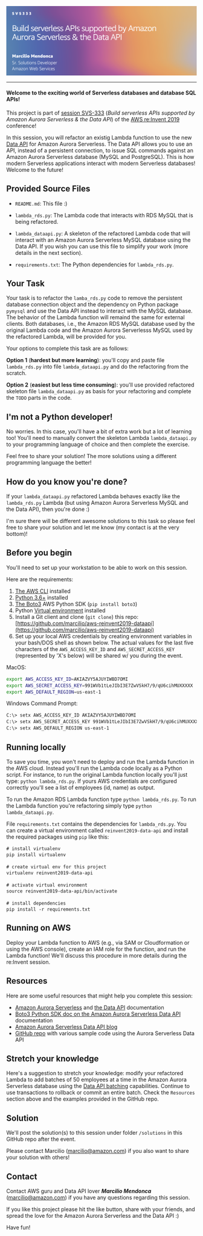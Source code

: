 ![Alt Image Text](reinvent-2019-builder-session.png "re:Invent 2019")

---

#### Welcome to the exciting world of Serverless databases and database SQL APIs!

This project is part of [session SVS-333](https://www.portal.reinvent.awsevents.com/connect/sessionDetail.ww?SESSION_ID=98051&tclass=popup&csrftkn=EP5T-MDKK-9YSA-VZ2O-Y181-V0LU-K0RP-JEL6) (_Build serverless APIs supported by Amazon Aurora Serverless & the Data API_) of the [AWS re:Invent 2019](https://reinvent.awsevents.com/schedule/) conference!

In this session, you will refactor an existig Lambda function to use the new [Data API](https://docs.aws.amazon.com/AmazonRDS/latest/AuroraUserGuide/data-api.html) for Amazon Aurora Serverless. The Data API allows you to use an API, instead of a persistent connection, to issue SQL commands against an Amazon Aurora Serverless database (MySQL and PostgreSQL). This is how modern Serverless applications interact with modern Serverless databases! Welcome to the future!

## Provided Source Files

* `README.md`: This file :)

* `lambda_rds.py`: The Lambda code that interacts with RDS MySQL that is being refactored.

* `lambda_dataapi.py`: A skeleton of the refactored Lambda code that will interact with an Amazon Aurora Serverless MySQL database using the Data API. If you wish you can use this file to simplify your work (more details in the next section).

* `requirements.txt`: The Python dependencies for `lambda_rds.py`.

## Your Task

Your task is to refactor the `lamba_rds.py` code to remove the persistent database connection object and the dependency on Python package `pymysql` and use the Data API instead to interact with the MySQL database. The behavior of the Lambda function will remaind the same for external clients. Both databases, i.e., the Amazon RDS MySQL database used by the original Lambda code and the Amazon Aurora Serverlesss MySQL used by the refactored Lambda, will be provided for you.

Your options to complete this task are as follows:

**Option 1** (__hardest but more learning__): you'll copy and paste file `lambda_rds.py` into file `lambda_dataapi.py` and do the refactoring from the scratch.

**Option 2** (__easiest but less time consuming__): you'll use provided refactored skeleton file `lambda_dataapi.py` as basis for your refactoring and complete the `TODO` parts in the code.

## I'm not a Python developer!

No worries. In this case, you'll have a bit of extra work but a lot of learning too! You'll need to manually convert the skeleton Lambda `lambda_dataapi.py` to your programming language of choice and then complete the exercise.

Feel free to share your solution! The more solutions using a different programming language the better!

## How do you know you're done?

If your `lambda_dataapi.py` refactored Lambda behaves exactly like the `lambda_rds.py` Lambda (but using Amazon Aurora Serverless MySQL and the Data API), then you're done :)

I'm sure there will be different awesome solutions to this task so please feel free to share your solution and let me know (my contact is at the very bottom)!

## Before you begin

You'll need to set up your workstation to be able to work on this session.

Here are the requirements:

1. [The AWS CLI](https://aws.amazon.com/cli/) installed
2. [Python 3.6+](https://www.python.org/downloads/) installed
3. [The Boto3](https://aws.amazon.com/sdk-for-python/) AWS Python SDK (`pip install boto3`)
4. Python [Virtual environment](https://virtualenv.pypa.io/en/stable/installation/) installed
5. Install a Git client and clone (`git clone`) this repo: [https://github.com/marcilio/aws-reinvent2019-dataapi](https://github.com/marcilio/aws-reinvent2019-dataapi)
6. Set up your local AWS credentials by creating environment variables in your bash/DOS shell as shown below. The actual values for the last five characters of the `AWS_ACCESS_KEY_ID` and `AWS_SECRET_ACCESS_KEY` (represented by 'X's below) will be shared w/ you during the event.

MacOS:

```bash
export AWS_ACCESS_KEY_ID=AKIAZVY5AJUYIWBD7OMI
export AWS_SECRET_ACCESS_KEY=991WVb1tLeJIbI3E7ZwVSkH7/9/qU6cihMUXXXXX
export AWS_DEFAULT_REGION=us-east-1
```

Windows Command Prompt:

```bash
C:\> setx AWS_ACCESS_KEY_ID AKIAZVY5AJUYIWBD7OMI
C:\> setx AWS_SECRET_ACCESS_KEY 991WVb1tLeJIbI3E7ZwVSkH7/9/qU6cihMUXXXXX
C:\> setx AWS_DEFAULT_REGION us-east-1
```

## Running locally

To save you time, you won't need to deploy and run the Lambda function in the AWS cloud. Instead you'll run the Lambda code locally as a Python script. For instance, to run the original
Lambda function locally you'll just type: `python lambda_rds.py`. If yours AWS credentials are configured correctly you'll see a list of employees (id, name) as output.

To run the Amazon RDS Lambda function type `python lambda_rds.py`.
To run the Lambda function you're refactoring simply type `python lambda_dataapi.py`.

File `requirements.txt` contains the dependencies for `lambda_rds.py`. You can create a virtual environment called `reinvent2019-data-api` and install the required packages using `pip` like this:

```
# install virtualenv
pip install virtualenv

# create virtual env for this project
virtualenv reinvent2019-data-api

# activate virtual environment
source reinvent2019-data-api/bin/activate

# install dependencies
pip install -r requirements.txt
```

## Running on AWS

Deploy your Lambda function to AWS (e.g., via SAM or Cloudformation or using the AWS console), create an IAM role for the function, and run the Lambda function! We'll discuss this procedure in more details during the re:Invent session.

## Resources

Here are some useful resources that might help you complete this session:

* [Amazon Aurora Serverless](https://docs.aws.amazon.com/AmazonRDS/latest/AuroraUserGuide/aurora-serverless.how-it-works.html) and [the Data API](https://docs.aws.amazon.com/AmazonRDS/latest/AuroraUserGuide/data-api.html) documentation
* [Boto3 Python SDK doc on the Amazon Aurora Serverless Data API](https://boto3.amazonaws.com/v1/documentation/api/latest/reference/services/rds-data.html) documentation
* [Amazon Aurora Serverless Data API blog](https://aws.amazon.com/blogs/database/using-the-data-api-to-interact-with-an-amazon-aurora-serverless-mysql-database/)
* [GitHub repo](https://github.com/aws-samples/aws-aurora-serverless-data-api-sam/blob/master/examples/dataapi_examples.py) with various sample code using the Aurora Serverless Data API

## Stretch your knowledge

Here's a suggestion to stretch your knowledge: modify your refactored Lambda to add batches of 50 employees at a time in the Amazon Aurora Serverless database using the [Data API batching](https://boto3.amazonaws.com/v1/documentation/api/latest/reference/services/rds-data.html#RDSDataService.Client.batch_execute_statement) capabilities. Continue to use transactions to rollback or commit an entire batch. Check the `Resources` section above and the examples provided in the GitHub repo.

## Solution

We'll post the solution(s) to this session under folder `/solutions` in this GitHub repo after the event.

Please contact Marcilio (marcilio@amazon.com) if you also want to share your solution with others!

## Contact

Contact AWS guru and Data API lover ___Marcilio Mendonca___ (marcilio@amazon.com) if you have any questions regarding this session.

If you like this project please hit the like button, share with your friends, and spread the love for the Amazon Aurora Serverless and the Data API :)

Have fun!
